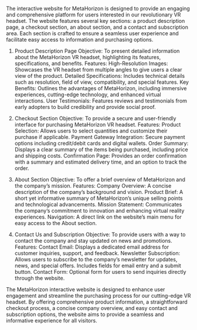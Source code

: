 The interactive website for MetaHorizon is designed to provide an engaging and comprehensive platform for users interested in our revolutionary VR headset. The website features several key sections: a product description page, a checkout section, an about section, and a contact and subscription area. Each section is crafted to ensure a seamless user experience and facilitate easy access to information and purchasing options.

1. Product Description Page
Objective: To present detailed information about the MetaHorizon VR headset, highlighting its features, specifications, and benefits.
Features:
High-Resolution Images: Showcases the VR headset from multiple angles to give users a clear view of the product.
Detailed Specifications: Includes technical details such as resolution, field of view, compatibility, and special features.
Key Benefits: Outlines the advantages of MetaHorizon, including immersive experiences, cutting-edge technology, and enhanced virtual interactions.
User Testimonials: Features reviews and testimonials from early adopters to build credibility and provide social proof.

3. Checkout Section
Objective: To provide a secure and user-friendly interface for purchasing MetaHorizon VR headset.
Features:
Product Selection: Allows users to select quantities and customize their purchase if applicable.
Payment Gateway Integration: Secure payment options including credit/debit cards and digital wallets.
Order Summary: Displays a clear summary of the items being purchased, including price and shipping costs.
Confirmation Page: Provides an order confirmation with a summary and estimated delivery time, and an option to track the order.

3. About Section
Objective: To offer a brief overview of MetaHorizon and the company’s mission.
Features:
Company Overview: A concise description of the company’s background and vision.
Product Brief: A short yet informative summary of MetaHorizon’s unique selling points and technological advancements.
Mission Statement: Communicates the company’s commitment to innovation and enhancing virtual reality experiences.
Navigation: A direct link on the website’s main menu for easy access to the About section.

4. Contact Us and Subscription
Objective: To provide users with a way to contact the company and stay updated on news and promotions.
Features:
Contact Email: Displays a dedicated email address for customer inquiries, support, and feedback.
Newsletter Subscription: Allows users to subscribe to the company’s newsletter for updates, news, and special offers. Includes fields for email entry and a submit button.
Contact Form: Optional form for users to send inquiries directly through the website.

The MetaHorizon interactive website is designed to enhance user engagement and streamline the purchasing process for our cutting-edge VR headset. By offering comprehensive product information, a straightforward checkout process, a concise company overview, and easy contact and subscription options, the website aims to provide a seamless and informative experience for all visitors.
